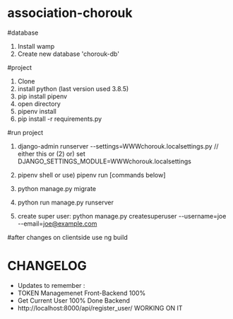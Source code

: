 # association-chorouk

#database
1) Install wamp
2) Create new database 'chorouk-db'

#project
1) Clone
2) install python   (last version used 3.8.5)
3) pip install pipenv
4) open directory
5) pipenv install
6) pip install -r requirements.py



#run project
1) django-admin runserver --settings=WWWchorouk.localsettings.py //  either this or (2)
or) set DJANGO_SETTINGS_MODULE=WWWchorouk.localsettings

1) pipenv shell 
or use) pipenv run [commands below]
2) python manage.py migrate
3) python run manage.py runserver
4) create super user: python manage.py createsuperuser --username=joe --email=joe@example.com


#after changes on clientside use ng build


# CHANGELOG
- Updates to remember :
- TOKEN Managemenet Front-Backend                                                                   100%
- Get Current User                                                                                  100% Done Backend
- http://localhost:8000/api/register_user/                                                          WORKING ON IT